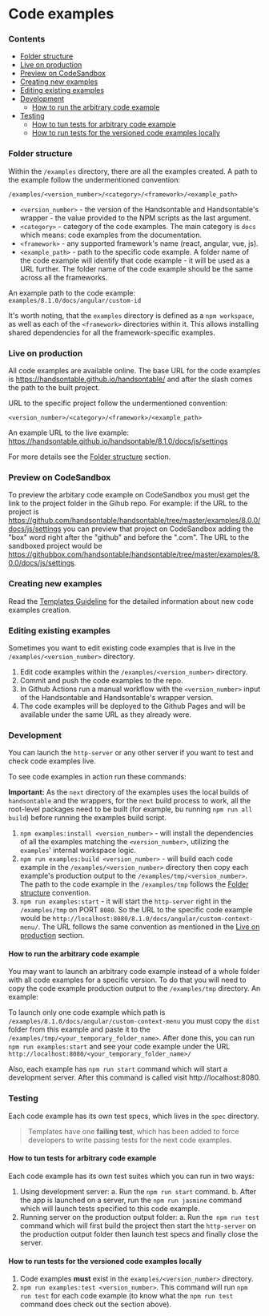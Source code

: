# Code examples

### Contents

- [Folder structure](#folder-structure)
- [Live on production](#live-on-production)
- [Preview on CodeSandbox](#preview-on-codesandbox)
- [Creating new examples](#creating-new-examples)
- [Editing existing examples](#editing-existing-examples)
- [Development](#development)
  - [How to run the arbitrary code example](#how-to-run-the-arbitrary-code-example)
- [Testing](#testing)
  - [How to tun tests for arbitrary code example](#how-to-tun-tests-for-arbitrary-code-example)
  - [How to run tests for the versioned code examples locally](#how-to-run-tests-for-the-versioned-code-examples-locally)

### Folder structure

Within the `/examples` directory, there are all the examples created. A path to the example follow the undermentioned convention:

`/examples/<version_number>/<category>/<framework>/<example_path>`

- `<version_number>` - the version of the Handsontable and Handsontable's wrapper - the value provided to the NPM scripts as the last argument.
- `<category>` - category of the code examples. The main category is `docs` which means: code examples from the documentation.
- `<framework>` - any supported framework's name (react, angular, vue, js).
- `<example_path>` - path to the specific code example. A folder name of the code example will identify that code example - it will be used as a URL further. The folder name of the code example should be the same across all the frameworks.

An example path to the code example: `examples/8.1.0/docs/angular/custom-id`

It's worth noting, that the `examples` directory is defined as a `npm workspace`, as well as each of the `<framework>` directories within it. This allows installing shared dependencies for all the framework-specific examples.

### Live on production

All code examples are available online. The base URL for the code examples is https://handsontable.github.io/handsontable/ and after the slash comes the path to the built project. 

URL to the specific project follow the undermentioned convention:

`<version_number>/<category>/<framework>/<example_path>`

An example URL to the live example: https://handsontable.github.io/handsontable/8.1.0/docs/js/settings

For more details see the [Folder structure](#folder-structure) section.

### Preview on CodeSandbox

To preview the arbitary code example on CodeSandbox you must get the link to the project folder in the Gihub repo. For example: if the URL to the project is https://github.com/handsontable/handsontable/tree/master/examples/8.0.0/docs/js/settings you can preview that project on CodeSandbox adding the "box" word right after the "github" and before the ".com". The URL to the sandboxed project would be https://githubbox.com/handsontable/handsontable/tree/master/examples/8.0.0/docs/js/settings.

### Creating new examples

Read the [Templates Guideline](./templates/README.md) for the detailed information about new code examples creation.

### Editing existing examples

Sometimes you want to edit existing code examples that is live in the `/examples/<version_number>` directory.

1. Edit code examples within the `/examples/<version_number>` directory.
2. Commit and push the code examples to the repo.
3. In Github Actions run a manual workflow with the `<version_number>` input of the Handsontable and Handsontable's wrapper version.
4. The code examples will be deployed to the Github Pages and will be available under the same URL as they already were.

### Development

You can launch the `http-server` or any other server if you want to test and check code examples live.

To see code examples in action run these commands:

**Important:** As the `next` directory of the examples uses the local builds of `handsontable` and the wrappers, for the `next` build process to work, all the root-level packages need to be built (for example, bu running `npm run all build`) before running the examples build script.

1. `npm examples:install <version_number>` - will install the dependencies of all the examples matching the `<version_number>`, utilizing the `examples`' internal workspace logic.
2. `npm run examples:build <version_number>` - will build each code example in the `/examples/<version_number>` directory then copy each example's production output to the `/examples/tmp/<version_number>`. The path to the code example in the `/examples/tmp` follows the [Folder structure](#folder-structure) convention.
3. `npm run examples:start` - it will start the `http-server` right in the `/examples/tmp` on PORT `8080`. So the URL to the specific code example would be `http://localhost:8080/8.1.0/docs/angular/custom-context-menu/`. The URL follows the same convention as mentioned in the [Live on production](#live-on-production) section.

#### How to run the arbitrary code example

You may want to launch an arbitrary code example instead of a whole folder with all code examples for a specific version. To do that you will need to copy the code example production output to the `/examples/tmp` directory. An example:

To launch only one code example which path is `/examples/8.1.0/docs/angular/custom-context-menu` you must copy the `dist` folder from this example and paste it to the `/examples/tmp/<your_temporary_folder_name>`. After done this, you can run `npm run examples:start` and see your code example under the URL `http://localhost:8080/<your_temporary_folder_name>/`

Also, each example has `npm run start` command which will start a development server. After this command is called visit http://localhost:8080.

### Testing

Each code example has its own test specs, which lives in the `spec` directory.

> Templates have one **failing test**, which has been added to force developers to write passing tests for the next code examples.

#### How to tun tests for arbitrary code example

Each code example has its own test suites which you can run in two ways:

1. Using development server:
 a. Run the `npm run start` command.
 b. After the app is launched on a server, run the `npm run jasmine` command which will launch tests specified to this code example.
2. Running server on the production output folder:
 a. Run the` npm run test` command which will first build the project then start the `http-server` on the production output folder then launch test specs and finally close the server.

#### How to run tests for the versioned code examples locally

1. Code examples **must** exist in the `examples/<version_number>` directory.
2. `npm run examples:test <version_number>`. This command will run `npm run test` for each code example (to know what the `npm run test` command does check out the section above).
